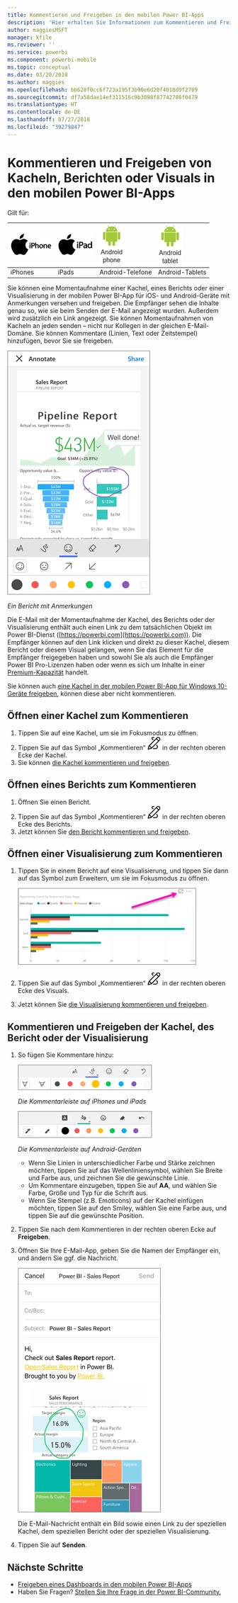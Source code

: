 ```yaml
---
title: Kommentieren und Freigeben in den mobilen Power BI-Apps
description: 'Hier erhalten Sie Informationen zum Kommentieren und Freigeben von Kacheln, Berichten und Visualisierungen in der mobilen Microsoft Power BI-App für iOS und Android. '
author: maggiesMSFT
manager: kfile
ms.reviewer: ''
ms.service: powerbi
ms.component: powerbi-mobile
ms.topic: conceptual
ms.date: 03/20/2018
ms.author: maggies
ms.openlocfilehash: bb628f0cc6f723a195f3b90e6d20f4018d9f2709
ms.sourcegitcommit: df7a58dae14ef311516c9b3098f87742786f0479
ms.translationtype: HT
ms.contentlocale: de-DE
ms.lasthandoff: 07/27/2018
ms.locfileid: "39279847"
---
```

# <a name="annotate-and-share-a-tile-report-or-visual-in-power-bi-mobile-apps"></a>Kommentieren und Freigeben von Kacheln, Berichten oder Visuals in den mobilen Power BI-Apps
Gilt für:

| ![iPhone](media/mobile-annotate-and-share-a-tile-from-the-mobile-apps/iphone-logo-50-px.png) | ![iPad](media/mobile-annotate-and-share-a-tile-from-the-mobile-apps/ipad-logo-50-px.png) | ![Android-Smartphone](media/mobile-annotate-and-share-a-tile-from-the-mobile-apps/android-phone-logo-50-px.png) | ![Android-Tablet](media/mobile-annotate-and-share-a-tile-from-the-mobile-apps/android-tablet-logo-50-px.png) |
|:--- |:--- |:--- |:--- |
| iPhones |iPads |Android-Telefone |Android-Tablets |

Sie können eine Momentaufnahme einer Kachel, eines Berichts oder einer Visualisierung in der mobilen Power BI-App für iOS- und Android-Geräte mit Anmerkungen versehen und freigeben. Die Empfänger sehen die Inhalte genau so, wie sie beim Senden der E-Mail angezeigt wurden. Außerdem wird zusätzlich ein Link angezeigt. Sie können Momentaufnahmen von Kacheln an jeden senden – nicht nur Kollegen in der gleichen E-Mail-Domäne. Sie können Kommentare (Linien, Text oder Zeitstempel) hinzufügen, bevor Sie sie freigeben.

![Bericht mit Anmerkungen](media/mobile-annotate-and-share-a-tile-from-the-mobile-apps/power-bi-iphone-annotate.png)

*Ein Bericht mit Anmerkungen*

Die E-Mail mit der Momentaufnahme der Kachel, des Berichts oder der Visualisierung enthält auch einen Link zu dem tatsächlichen Objekt im Power BI-Dienst ([https://powerbi.com](https://powerbi.com)). Die Empfänger können auf den Link klicken und direkt zu dieser Kachel, diesem Bericht oder diesem Visual gelangen, wenn Sie das Element für die Empfänger freigegeben haben und sowohl Sie als auch die Empfänger Power BI Pro-Lizenzen haben oder wenn es sich um Inhalte in einer [Premium-Kapazität](service-premium.md) handelt. 

Sie können auch [eine Kachel in der mobilen Power BI-App für Windows 10-Geräte freigeben](mobile-windows-10-phone-app-get-started.md), können diese aber nicht kommentieren.

## <a name="open-a-tile-for-annotating"></a>Öffnen einer Kachel zum Kommentieren
1. Tippen Sie auf eine Kachel, um sie im Fokusmodus zu öffnen.
2. Tippen Sie auf das Symbol „Kommentieren“ ![Symbol „Kommentieren“](media/mobile-annotate-and-share-a-tile-from-the-mobile-apps/power-bi-ios-annotate-icon.png) in der rechten oberen Ecke der Kachel.
3. Sie können [die Kachel kommentieren und freigeben](mobile-annotate-and-share-a-tile-from-the-mobile-apps.md#annotate-and-share-the-tile-report-or-visual).

## <a name="open-a-report-for-annotating"></a>Öffnen eines Berichts zum Kommentieren
1. Öffnen Sie einen Bericht. 
2. Tippen Sie auf das Symbol „Kommentieren“ ![Symbol „Kommentieren“](media/mobile-annotate-and-share-a-tile-from-the-mobile-apps/power-bi-ios-annotate-icon.png) in der rechten oberen Ecke des Berichts.
3. Jetzt können Sie [den Bericht kommentieren und freigeben](mobile-annotate-and-share-a-tile-from-the-mobile-apps.md#annotate-and-share-the-tile-report-or-visual).

## <a name="open-a-visual-for-annotating"></a>Öffnen einer Visualisierung zum Kommentieren
1. Tippen Sie in einem Bericht auf eine Visualisierung, und tippen Sie dann auf das Symbol zum Erweitern, um sie im Fokusmodus zu öffnen. 
   
    ![Symbol „Fokusmodus“](media/mobile-annotate-and-share-a-tile-from-the-mobile-apps/power-bi-ios-visual-focus-mode.png)
2. Tippen Sie auf das Symbol „Kommentieren“ ![Symbol „Kommentieren“](media/mobile-annotate-and-share-a-tile-from-the-mobile-apps/power-bi-ios-annotate-icon.png) in der rechten oberen Ecke des Visuals.
3. Jetzt können Sie [die Visualisierung kommentieren und freigeben](mobile-annotate-and-share-a-tile-from-the-mobile-apps.md#annotate-and-share-the-tile-report-or-visual).

## <a name="annotate-and-share-the-tile-report-or-visual"></a>Kommentieren und Freigeben der Kachel, des Bericht oder der Visualisierung
1. So fügen Sie Kommentare hinzu:  
   
   ![Kommentarleiste auf iPhones und iPads](media/mobile-annotate-and-share-a-tile-from-the-mobile-apps/power-bi-ios-annotation-menu.png)
   
   *Die Kommentarleiste auf iPhones und iPads*
   
   ![Kommentarleiste auf Android-Geräten](media/mobile-annotate-and-share-a-tile-from-the-mobile-apps/power-bi-android-annotate-bar.png)
   
   *Die Kommentarleiste auf Android-Geräten*
   
   * Wenn Sie Linien in unterschiedlicher Farbe und Stärke zeichnen möchten, tippen Sie auf das Wellenliniensymbol, wählen Sie Breite und Farbe aus, und zeichnen Sie die gewünschte Linie.  
   * Um Kommentare einzugeben, tippen Sie auf **AA**, und wählen Sie Farbe, Größe und Typ für die Schrift aus.  
   * Wenn Sie Stempel (z.B. Emoticons) auf der Kachel einfügen möchten, tippen Sie auf den Smiley, wählen Sie eine Farbe aus, und tippen Sie auf die gewünschte Position.   
2. Tippen Sie nach dem Kommentieren in der rechten oberen Ecke auf **Freigeben**.
3. Öffnen Sie Ihre E-Mail-App, geben Sie die Namen der Empfänger ein, und ändern Sie ggf. die Nachricht.  
   
   ![Mit Anmerkungen versehener Bericht in einer E-Mail](media/mobile-annotate-and-share-a-tile-from-the-mobile-apps/power-bi-iphone-annotate-send.png)
   
   Die E-Mail-Nachricht enthält ein Bild sowie einen Link zu der speziellen Kachel, dem speziellen Bericht oder der speziellen Visualisierung. 
4. Tippen Sie auf **Senden**.

## <a name="next-steps"></a>Nächste Schritte
* [Freigeben eines Dashboards in den mobilen Power BI-Apps](mobile-share-dashboard-from-the-mobile-apps.md)
* Haben Sie Fragen? [Stellen Sie Ihre Frage in der Power BI-Community.](http://community.powerbi.com/)

